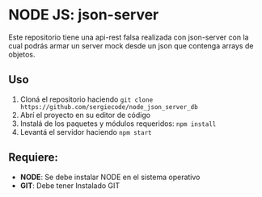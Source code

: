 # NODE JS: json-server

Este repositorio tiene una api-rest falsa realizada con json-server con la cual podrás armar un server mock desde un json que contenga arrays de objetos. 
## Uso

1.  Cloná el repositorio haciendo `git clone https://github.com/sergiecode/node_json_server_db`
2.  Abrí el proyecto en su editor de código
3.  Instalá de los paquetes y módulos requeridos: `npm install`
4. Levantá el servidor haciendo `npm start`

## Requiere:

-   **NODE**: Se debe instalar NODE en el sistema operativo
-   **GIT**: Debe tener Instalado GIT



